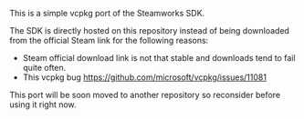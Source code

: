 This is a simple vcpkg port of the Steamworks SDK.

The SDK is directly hosted on this repository instead of being downloaded from the official Steam link for the following reasons:
-  Steam official download link is not that stable and downloads tend to fail quite often.
-  This vcpkg bug https://github.com/microsoft/vcpkg/issues/11081

This port will be soon moved to another repository so reconsider before using it right now.
